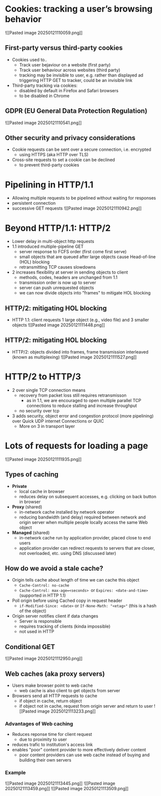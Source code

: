 # Cookies: tracking a user’s browsing behavior
![[Pasted image 20250121110059.png]]
## First-party versus third-party cookies
- Cookies used to..
	- Track user bejaviour on a website (first party)
	- Track user behaviour across websites (third party)
	- tracking may be invisible to user, e.g. rather than displayed ad triggering HTTP GET to tracker, could be an invisible link
- Third-party tracking via cookies:
	- disabled by default in Firefox and Safari browsers
	- to be disabled in Chrome
## GDPR (EU General Data Protection Regulation)
![[Pasted image 20250121110541.png]]
## Other security and privacy considerations
- Cookie requests can be sent over a secure connection, i.e. encrypted
	- using HTTPS (aka HTTP over TLS)
- Cross-site requests to set a cookie can be declined
	- to prevent third-party cookies
# Pipelining in HTTP/1.1
- Allowing multiple requests to be pipelined without waiting for responses
- persistent connection
- successive GET requests
![[Pasted image 20250121110942.png]]
# Beyond HTTP/1.1: HTTP/2
- Lower delay in multi-object http requests
- 1.1 introduced multiple-pipeline GET
	- server response to FCFS order (first come first serve)
	- small objects that are queued after large objects cause Head-of-line (HOL) blocking
	- retransmitting TCP causes slowdowns
- 2 increases flexibility at server in sending objects to client
	- methods, codes, headers are unchanged from 1.1
	- transmission order is now up to server
	- server can push unrequested objects
	- we can now divide objects into "frames" to mitigate HOL blocking
## HTTP/2: mitigating HOL blocking
- HTTP 1.1: client requests 1 large object (e.g., video file) and 3 smaller objects
![[Pasted image 20250121111448.png]]
## HTTP/2: mitigating HOL blocking
- HTTP/2: objects divided into frames, frame transmission interleaved (known as multiplexing)
![[Pasted image 20250121111527.png]]
# HTTP/2 to HTTP/3
- 2 over single TCP connection means
	- recovery from packet loss still requires retransmisson
		- as in 1.1, we are encouraged to open multiple parallel TCP connections to reduce stalling and increase throughput
	- no security over tcp
- 3 adds security, object error and congestion protocol (more pipelining) over Quick UDP internet Connections or QUIC
	- More on 3 in transport layer

# Lots of requests for loading a page
![[Pasted image 20250121111935.png]]
## Types of caching
- **Private**
	- local cache in browser
	- reduces delay on subsequent accesses, e.g. clicking on back button in browser
- **Proxy** (shared)
	- in-network cache installed by network operator
	- reducing bandwidth (and delay) required between network and origin server when multiple people locally access the same Web object
- **Managed** (shared)
	- in-network cache run by application provider, placed close to end users
	- application provider can redirect requests to servers that are closer, not overloaded, etc. using DNS (discussed later)
## How do we avoid a stale cache?
- Origin tells cache about length of time we can cache this object
	- `Cache-Control: no-cache`
	- `Cache-Control: max-age=<seconds> `or `Expires: <date-and-time> `(supported in HTTP 1.1)
- Poll origin before using Cached copy in request header
	- `if-Modified-Since: <date>` or `If-None-Math: "<etag>"` (this is a hash of the object)
- Origin server notifies client if data changes 
	- Server is responsible
	- requires tracking of clients (kinda impossible)
	- not used in HTTP
## Conditional GET
![[Pasted image 20250121112950.png]]
## Web caches (aka proxy servers)
- Users make browser point to web cache
	- web cache is also client to get objects from server
- Browsers send all HTTP requests to cache
	- if object in cache, return object
	- if object not in cache, request from origin server and return to user
![[Pasted image 20250121113233.png]]
### Advantages of Web caching
- Reduces reponse time for client request
	- due to proximity to user
- reduces trafic to institution's access link
- enables "poor" content provider to more effectively deliver content
	- poor content providers can use web cache instead of buying and building their own servers
### Example
![[Pasted image 20250121113445.png]]
![[Pasted image 20250121113459.png]]
![[Pasted image 20250121113509.png]]

